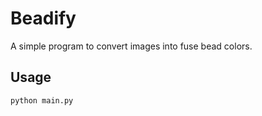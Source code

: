 # Beadify

A simple program to convert images into fuse bead colors.

## Usage

```
python main.py
```
